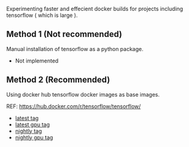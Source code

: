 Experimenting faster and effecient docker builds for projects including tensorflow ( which is large ).

## Method 1 (Not recommended)
Manual installation of tensorflow as a python package.
- Not implemented

## Method 2 (Recommended)

Using docker hub tensorflow docker images as base images.

REF: https://hub.docker.com/r/tensorflow/tensorflow/

- [latest tag](./tensor-flow-base-images/latest/)
- [latest gpu tag](./tensor-flow-base-images/latest-gpu/)
- [nightly tag](./tensor-flow-base-images/nightly/)
- [nightly gpu tag](./tensor-flow-base-images/nightly-gpu/)
